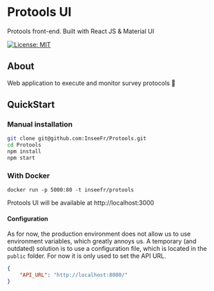 # Protools UI

Protools front-end. Built with React JS & Material UI

[![License: MIT](https://img.shields.io/badge/License-MIT-yellow.svg)](https://opensource.org/licenses/MIT)

## About

Web application to execute and monitor survey protocols 🦊

## QuickStart

### Manual installation

```bash
git clone git@github.com:InseeFr/Protools.git
cd Protools
npm install
npm start
```

### With Docker

```
docker run -p 5000:80 -t inseefr/protools
```

Protools UI will be available at http://localhost:3000

#### Configuration

As for now, the production environment does not allow us to use environment variables, which greatly annoys us.
A temporary (and outdated) solution is to use a configuration file, which is located in the `public` folder.
For now it is only used to set the API URL.

```json
{
	"API_URL": "http://localhost:8080/"
}
```
